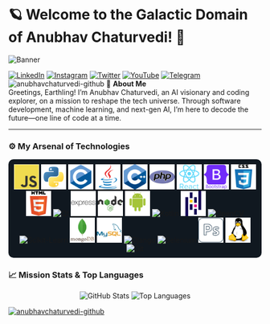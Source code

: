 # 🪐 Welcome to the Galactic Domain of Anubhav Chaturvedi! 👾

![Banner](https://github.com/AnubhavChaturvedi-GitHub/AnubhavChaturvedi-GitHub/blob/main/S%20(1).gif)

[![LinkedIn][linkedin-shield]][linkedin-url] 
    [![Instagram][instagram-shield]][instagram-url] 
    [![Twitter][twitter-shield]][twitter-url] 
    [![YouTube][youtube-shield]][youtube-url] 
    [![Telegram][telegram-shield]][telegram-url]
    <img src="https://komarev.com/ghpvc/?username=anubhavchaturvedi-github&label=Profile%20views&color=0e75b6&style=flat" alt="anubhavchaturvedi-github" width="270" height="28" />
🚀 **About Me**  
Greetings, Earthling! I’m Anubhav Chaturvedi, an AI visionary and coding explorer, on a mission to reshape the tech universe. Through software development, machine learning, and next-gen AI, I’m here to decode the future—one line of code at a time.

---

### ⚙️ My Arsenal of Technologies 
<div align="center" style="background:#101820;padding:10px;border-radius:10px;">
    <img src="https://raw.githubusercontent.com/devicons/devicon/master/icons/javascript/javascript-original.svg" alt="JavaScript" width="50" />
    <img src="https://raw.githubusercontent.com/devicons/devicon/master/icons/python/python-original.svg" alt="Python" width="50" />
    <img src="https://raw.githubusercontent.com/devicons/devicon/master/icons/c/c-original.svg" alt="C" width="50" />
    <img src="https://raw.githubusercontent.com/devicons/devicon/master/icons/java/java-original.svg" alt="Java" width="50" />
    <img src="https://raw.githubusercontent.com/devicons/devicon/master/icons/cplusplus/cplusplus-original.svg" alt="C++" width="50" />
    <img src="https://raw.githubusercontent.com/devicons/devicon/master/icons/php/php-original.svg" alt="PHP" width="50" />
    <img src="https://raw.githubusercontent.com/devicons/devicon/master/icons/react/react-original-wordmark.svg" alt="React" width="50" />
    <img src="https://raw.githubusercontent.com/devicons/devicon/master/icons/bootstrap/bootstrap-plain-wordmark.svg" alt="Bootstrap" width="50" />
    <img src="https://raw.githubusercontent.com/devicons/devicon/master/icons/css3/css3-original-wordmark.svg" alt="CSS3" width="50" />
    <img src="https://raw.githubusercontent.com/devicons/devicon/master/icons/html5/html5-original-wordmark.svg" alt="HTML5" width="50" />
    <img src="https://upload.wikimedia.org/wikipedia/commons/0/0b/Qt_logo_2016.svg" alt="Qt" width="50" />
    <img src="https://raw.githubusercontent.com/devicons/devicon/master/icons/express/express-original-wordmark.svg" alt="Express" width="50" />
    <img src="https://raw.githubusercontent.com/devicons/devicon/master/icons/nodejs/nodejs-original-wordmark.svg" alt="Node.js" width="50" />
    <img src="https://raw.githubusercontent.com/devicons/devicon/master/icons/android/android-original-wordmark.svg" alt="Android" width="50" />
    <img src="https://www.vectorlogo.zone/logos/kotlinlang/kotlinlang-icon.svg" alt="Kotlin" width="50" />
    <img src="https://raw.githubusercontent.com/devicons/devicon/master/icons/pandas/pandas-original.svg" alt="Pandas" width="50" />
    <img src="https://www.vectorlogo.zone/logos/opencv/opencv-icon.svg" alt="OpenCV" width="50" />
    <img src="https://upload.wikimedia.org/wikipedia/commons/0/05/Scikit_learn_logo_small.svg" alt="Scikit-Learn" width="50" />
    <img src="https://raw.githubusercontent.com/devicons/devicon/master/icons/mongodb/mongodb-original-wordmark.svg" alt="MongoDB" width="50" />
    <img src="https://raw.githubusercontent.com/devicons/devicon/master/icons/mysql/mysql-original-wordmark.svg" alt="MySQL" width="50" />
    <img src="https://cdn.worldvectorlogo.com/logos/django.svg" alt="Django" width="50" />
    <img src="https://raw.githubusercontent.com/detain/svg-logos/780f25886640cef088af994181646db2f6b1a3f8/svg/selenium-logo.svg" alt="Selenium" width="50" />
    <img src="https://raw.githubusercontent.com/devicons/devicon/master/icons/photoshop/photoshop-line.svg" alt="Photoshop" width="50" />
    <img src="https://raw.githubusercontent.com/devicons/devicon/master/icons/linux/linux-original.svg" alt="Linux" width="50" />
    <img src="https://www.vectorlogo.zone/logos/git-scm/git-scm-icon.svg" alt="Git" width="50" />
</div>

### 📈 Mission Stats & Top Languages
<div align="center">
  <img src="https://github-readme-stats.vercel.app/api?username=AnubhavChaturvedi-GitHub&show_icons=true&theme=radical" alt="GitHub Stats" width="48%" height="50%"/>
  <img src="https://github-readme-stats.vercel.app/api/top-langs/?username=AnubhavChaturvedi-GitHub&layout=compact&theme=radical" alt="Top Languages" width="48%"/>
</div>
<p align="left"> <a href="https://github.com/ryo-ma/github-profile-trophy"><img src="https://github-profile-trophy.vercel.app/?username=anubhavchaturvedi-github" alt="anubhavchaturvedi-github" /></a> </p>

<!-- Linkedin -->
[linkedin-shield]: https://img.shields.io/badge/-LinkedIn-black.svg?style=for-the-badge&logo=linkedin&colorB=0B5FBB
[linkedin-url]: https://www.linkedin.com/in/anubhav-chaturvedi-/

<!-- Instagram -->
[instagram-shield]: https://img.shields.io/badge/Instagram-%23E4405F.svg?style=for-the-badge&logo=Instagram&logoColor=white
[instagram-url]: https://www.instagram.com/_anubhav__chaturvedi_/

<!-- Twitter -->
[twitter-shield]: https://img.shields.io/badge/Twitter-%231DA1F2.svg?style=for-the-badge&logo=Twitter&logoColor=white
[twitter-url]: https://x.com/AnubhavChatu

<!-- YouTube -->
[youtube-shield]: https://img.shields.io/badge/YouTube-%23FF0000.svg?style=for-the-badge&logo=YouTube&logoColor=white
[youtube-url]: https://www.youtube.com/@NetHyTech

<!-- Telegram -->
[telegram-shield]: https://img.shields.io/badge/Telegram-%231DA1F2.svg?style=for-the-badge&logo=Telegram&logoColor=white
[telegram-url]: https://t.me/JarvisByAnubhavChaturvedi

